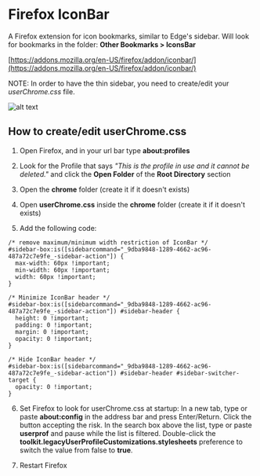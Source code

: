 # Firefox IconBar
 A Firefox extension for icon bookmarks, similar to Edge's sidebar. Will look for bookmarks in the folder: **Other Bookmarks > IconsBar**

 [https://addons.mozilla.org/en-US/firefox/addon/iconbar/](https://addons.mozilla.org/en-US/firefox/addon/iconbar/)
 
 NOTE: In order to have the thin sidebar, you need to create/edit your _userChrome.css_ file.
 
 ![alt text](https://addons.mozilla.org/user-media/previews/full/284/284859.png?modified=1689252696 "IconBar Preview")

## How to create/edit userChrome.css
1. Open Firefox, and in your url bar type **about:profiles**
   
2. Look for the Profile that says _"This is the profile in use and it cannot be deleted."_ and click the **Open Folder** of the **Root Directory** section
   
3. Open the **chrome** folder (create it if it doesn't exists)
   
4. Open **userChrome.css** inside the **chrome** folder (create it if it doesn't exists)
   
5. Add the following code:
```
/* remove maximum/minimum width restriction of IconBar */
#sidebar-box:is([sidebarcommand="_9dba9848-1289-4662-ac96-487a72c7e9fe_-sidebar-action"]) {
  max-width: 60px !important;
  min-width: 60px !important;
  width: 60px !important;
}

/* Minimize IconBar header */
#sidebar-box:is([sidebarcommand="_9dba9848-1289-4662-ac96-487a72c7e9fe_-sidebar-action"]) #sidebar-header {
  height: 0 !important;
  padding: 0 !important;
  margin: 0 !important;
  opacity: 0 !important;
}

/* Hide IconBar header */
#sidebar-box:is([sidebarcommand="_9dba9848-1289-4662-ac96-487a72c7e9fe_-sidebar-action"]) #sidebar-header #sidebar-switcher-target {
  opacity: 0 !important;
}
```

6. Set Firefox to look for userChrome.css at startup:
In a new tab, type or paste **about:config** in the address bar and press Enter/Return. Click the button accepting the risk.
In the search box above the list, type or paste **userprof** and pause while the list is filtered.
Double-click the **toolkit.legacyUserProfileCustomizations.stylesheets** preference to switch the value from false to **true**.

7. Restart Firefox
